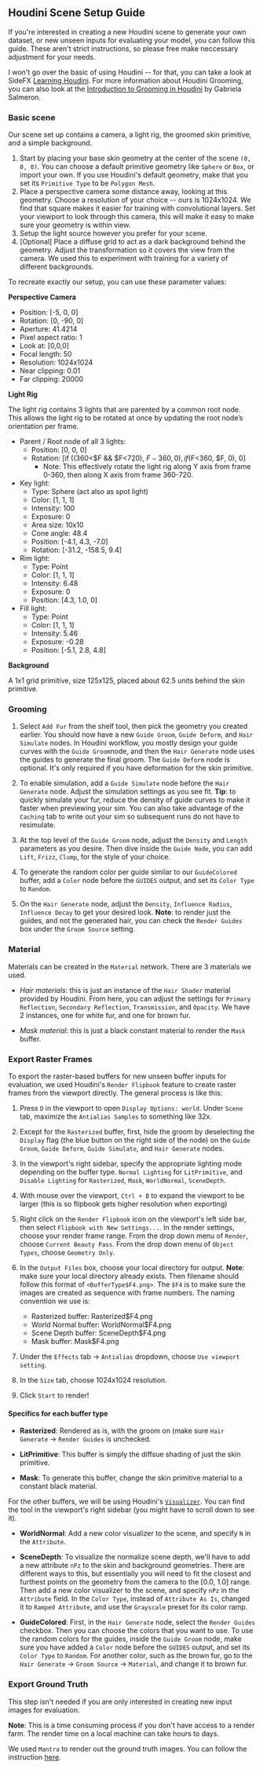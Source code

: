 ## Houdini Scene Setup Guide

If you're interested in creating a new Houdini scene to generate your own
dataset, or new unseen inputs for evaluating your model, you can follow this
guide. These aren't strict instructions, so please free make neccessary
adjustment for your needs.

I won't go over the basic of using Houdini -- for that, you can take a look at
SideFX [Learning Houdini](https://www.sidefx.com/learn/getting_started/). For
more information about Houdini Grooming, you can also look at the
[Introduction to Grooming in Houdini](https://www.sidefx.com/tutorials/introduction-to-grooming-in-houdini/)
by Gabriela Salmeron.

### Basic scene

Our scene set up contains a camera, a light rig, the groomed skin primitive, and
a simple background.

1.  Start by placing your base skin geometry at the center of the scene `(0, 0,
    0)`. You can choose a default primitive geometry like `Sphere` or `Box`, or
    import your own. If you use Houdini's default geometry, make that you set
    its `Primitive Type` to be `Polygon Mesh`.
2.  Place a perspective camera some distance away, looking at this geometry.
    Choose a resolution of your choice -- ours is 1024x1024. We find that square
    makes it easier for training with convolutional layers. Set your viewport to
    look through this camera, this will make it easy to make sure your geometry
    is within view.
3.  Setup the light source however you prefer for your scene.
4.  [Optional] Place a diffuse grid to act as a dark background behind the
    geometry. Adjust the transformation so it covers the view from the camera.
    We used this to experiment with training for a variety of different
    backgrounds.

To recreate exactly our setup, you can use these parameter values:

**Perspective Camera**

*   Position: [-5, 0, 0]
*   Rotation: [0, -90, 0]
*   Aperture: 41.4214
*   Pixel aspect ratio: 1
*   Look at: [0,0,0]
*   Focal length: 50
*   Resolution: 1024x1024
*   Near clipping: 0.01
*   Far clipping: 20000

**Light Rig**

The light rig contains 3 lights that are parented by a common root node. This
allows the light rig to be rotated at once by updating the root node’s
orientation per frame.

*   Parent / Root node of all 3 lights:
    *   Position: [0, 0, 0]
    *   Rotation: [if ((360&lt;$F && $F&lt;720), $F-360, 0), if ($F&lt;360, $F,
        0), 0]
        *   Note: This effectively rotate the light rig along Y axis from frame
            0-360, then along X axis from frame 360-720.
*   Key light:
    *   Type: Sphere (act also as spot light)
    *   Color: [1, 1, 1]
    *   Intensity: 100
    *   Exposure: 0
    *   Area size: 10x10
    *   Cone angle: 48.4
    *   Position: [-4.1, 4.3, -7.0]
    *   Rotation: [-31.2, -158.5, 9.4]
*   Rim light:
    *   Type: Point
    *   Color: [1, 1, 1]
    *   Intensity: 6.48
    *   Exposure: 0
    *   Position: [4.3, 1.0, 0]
*   Fill light:
    *   Type: Point
    *   Color: [1, 1, 1]
    *   Intensity: 5.46
    *   Exposure: -0.28
    *   Position: [-5.1, 2.8, 4.8]

**Background**

A 1x1 grid primitive, size 125x125, placed about 62.5 units behind the skin
primitive.

### Grooming

1.  Select `Add Fur` from the shelf tool, then pick the geometry you created
    earlier. You should now have a new `Guide Groom`, `Guide Deform`, and `Hair
    Simulate` nodes. In Houdini workflow, you mostly design your guide curves
    with the `Guide Groom`node, and then the `Hair Generate` node uses the
    guides to generate the final groom. The `Guide Deform` node is optional.
    It's only required if you have deformation for the skin primitive.

2.  To enable simulation, add a `Guide Simulate` node before the `Hair Generate`
    node. Adjust the simulation settings as you see fit. **Tip**: to quickly
    simulate your fur, reduce the density of guide curves to make it faster when
    previewing your sim. You can also take advantage of the `Caching` tab to
    write out your sim so subsequent runs do not have to resimulate.

3.  At the top level of the `Guide Groom` node, adjust the `Density` and
    `Length` parameters as you desire. Then dive inside the `Guide Node`, you
    can add `Lift`, `Frizz`, `Clump`, for the style of your choice.

4.  To generate the random color per guide similar to our `GuideColored` buffer,
    add a `Color` node before the `GUIDES` output, and set its `Color Type` to
    `Random`.

5.  On the `Hair Generate` node, adjust the `Density`, `Influence Radius`,
    `Influence Decay` to get your desired look. **Note**: to render just the
    guides, and not the generated hair, you can check the `Render Guides` box
    under the `Groom Source` setting.

### Material

Materials can be created in the `Material` network. There are 3 materials we
used.

-   *Hair materials*: this is just an instance of the `Hair Shader` material
    provided by Houdini. From here, you can adjust the settings for `Primary
    Reflection`, `Secondary Reflection`, `Transmission`, and `Opacity`. We have
    2 instances, one for white fur, and one for brown fur.

-   *Mask material*: this is just a black constant material to render the `Mask`
    buffer.

### Export Raster Frames

To export the raster-based buffers for new unseen buffer inputs for evaluation,
we used Houdini's `Render Flipbook` feature to create raster frames from the
viewport directly. The general process is like this:

1.  Press `D` in the viewport to open `Display Options: world`. Under `Scene`
    tab, maximize the `Antialias Samples` to something like 32x.

2.  Except for the `Rasterized` buffer, first, hide the groom by deselecting the
    `Display` flag (the blue button on the right side of the node) on the `Guide
    Groom`, `Guide Deform`, `Guide Simulate`, and `Hair Generate` nodes.

3.  In the viewport's right sidebar, specify the appropriate lighting mode
    depending on the buffer type. `Normal Lighting` for `LitPrimitive`, and
    `Disable Lighting` for `Rasterized`, `Mask`, `WorldNormal`, `SceneDepth`.

4.  With mouse over the viewport, `Ctrl + B` to expand the viewport to be larger
    (this is so flipbook gets higher resolution when exporting)

5.  Right click on the `Render Flipbook` icon on the viewport's left side bar,
    then select `Flipbook with New Settings...`. In the render settings, choose
    your render frame range. From the drop down menu of `Render`, choose
    `Current Beauty Pass`. From the drop down menu of `Object Types`, choose
    `Geometry Only`.

6.  In the `Output Files` box, choose your local directory for output. **Note**:
    make sure your local directory already exists. Then filename should follow
    this format of `<BufferType$F4.png>`. The `$F4` is to make sure the images
    are created as sequence with frame numbers. The naming convention we use is:

    -   Rasterized buffer: Rasterized$F4.png
    -   World Normal buffer: WorldNormal$F4.png
    -   Scene Depth buffer: SceneDepth$F4.png
    -   Mask buffer: Mask$F4.png

7.  Under the `Effects` tab -> `Antialias` dropdown, choose `Use viewport
    setting`.

8.  In the `Size` tab, choose 1024x1024 resolution.

9.  Click `Start` to render!

#### Specifics for each buffer type

-   **Rasterized**: Rendered as is, with the groom on (make sure `Hair Generate`
    -> `Render Guides` is unchecked.

-   **LitPrimitive**: This buffer is simply the diffsue shading of just the skin
    primitive.

-   **Mask**: To generate this buffer, change the skin primitive material to a
    constant black material.

For the other buffers, we will be using Houdini's
[`Visualizer`](https://www.sidefx.com/docs/houdini/basics/visualizers.html). You
can find the tool in the viewport's right sidebar (you might have to scroll down
to see it).

-   **WorldNormal**: Add a new color visualizer to the scene, and specify `N` in
    the `Attribute`.

-   **SceneDepth**: To visualize the normalize scene depth, we'll have to add a
    new attribute `nPz` to the skin and background geometries. There are
    different ways to this, but essentially you will need to fit the closest and
    furthest points on the geometry from the camera to the [0.0, 1.0] range.
    Then add a new color visualizer to the scene, and specify `nPz` in the
    `Attribute` field. In the `Color Type`, instead of `Attribute As Is`,
    changed it to `Ramped Attribute`, and use the `Grayscale` preset for its
    color ramp.

-   **GuideColored**: First, in the `Hair Generate` node, select the `Render
    Guides` checkbox. Then you can choose the colors that you want to use. To
    use the random colors for the guides, inside the `Guide Groom` node, make
    sure you have added a `Color` node before the `GUIDES` output, and set its
    `Color Type` to `Random`. For another color, such as the brown fur, go to
    the `Hair Generate` -> `Groom Source` -> `Material`, and change it to brown
    fur.

### Export Ground Truth

This step isn't needed if you are only interested in creating new input images
for evaluation.

**Note**: This is a time consuming process if you don't have access to a render
farm. The render time on a local machine can take hours to days.

We used `Mantra` to render out the ground truth images. You can follow the
instruction [here](https://www.sidefx.com/docs/houdini/render/render.html).
